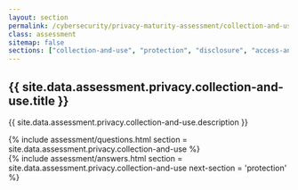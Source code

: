 ```yaml
---
layout: section
permalink: /cybersecurity/privacy-maturity-assessment/collection-and-use
class: assessment
sitemap: false
sections: ["collection-and-use", "protection", "disclosure", "access-and-correction"]
---
```


<div class="card-body pb-0 pt-5 bg-blue-100 px-4 px-sm-5">
  <h2 class="card-title fw-semibold pb-2">{{ site.data.assessment.privacy.collection-and-use.title }}</h2>
  <p class="card-text pb-4">{{ site.data.assessment.privacy.collection-and-use.description }}</p>
  {% include assessment/questions.html section = site.data.assessment.privacy.collection-and-use %}
</div>
<div class="card-body pt-0 px-4 px-sm-5 pb-5">
  {% include assessment/answers.html section = site.data.assessment.privacy.collection-and-use next-section = 'protection' %}
</div>
